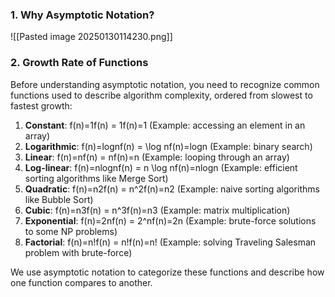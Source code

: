 ### 1. **Why Asymptotic Notation?**

![[Pasted image 20250130114230.png]]

### 2. **Growth Rate of Functions**

Before understanding asymptotic notation, you need to recognize common functions used to describe algorithm complexity, ordered from slowest to fastest growth:

1. **Constant**: f(n)=1f(n) = 1f(n)=1 (Example: accessing an element in an array)
2. **Logarithmic**: f(n)=log⁡nf(n) = \log nf(n)=logn (Example: binary search)
3. **Linear**: f(n)=nf(n) = nf(n)=n (Example: looping through an array)
4. **Log-linear**: f(n)=nlog⁡nf(n) = n \log nf(n)=nlogn (Example: efficient sorting algorithms like Merge Sort)
5. **Quadratic**: f(n)=n2f(n) = n^2f(n)=n2 (Example: naive sorting algorithms like Bubble Sort)
6. **Cubic**: f(n)=n3f(n) = n^3f(n)=n3 (Example: matrix multiplication)
7. **Exponential**: f(n)=2nf(n) = 2^nf(n)=2n (Example: brute-force solutions to some NP problems)
8. **Factorial**: f(n)=n!f(n) = n!f(n)=n! (Example: solving Traveling Salesman problem with brute-force)

We use asymptotic notation to categorize these functions and describe how one function compares to another.

